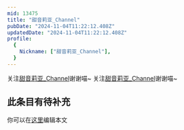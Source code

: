 ```yaml
---
mid: 13475
title: "甜音莉亚_Channel"
pubDate: "2024-11-04T11:22:12.408Z"
updatedDate: "2024-11-04T11:22:12.408Z"
profile:
  {
    Nickname: ["甜音莉亚_Channel"],
  }
---
```


关注[甜音莉亚_Channel](https://space.bilibili.com/13475)谢谢喵~ 关注[甜音莉亚_Channel](https://space.bilibili.com/13475)谢谢喵~

## 此条目有待补充
你可以在[这里](https://github.com/Yuhanawa/VTuber.ICU/edit/master/src/content/v/甜音莉亚_Channel/index.md)编辑本文

